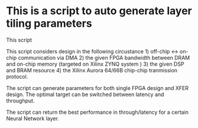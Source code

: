# This is a script to auto generate layer tiling parameters

This script 

This script considers design in the following circustance 1) off-chip <-> on-chip communication via DMA 2) the given FPGA bandwidth between DRAM and on-chip memory (targeted on Xilinx ZYNQ system ) 3) the given DSP and BRAM resource 4) the Xilinx Aurora 64/66B chip-chip tranmission protocol. 

The script can generate parameters for both single FPGA design and XFER design. The optimal target can be switched between latency and throughput.

The script can return the best performance in through/latency for a certain Neural Network layer.
